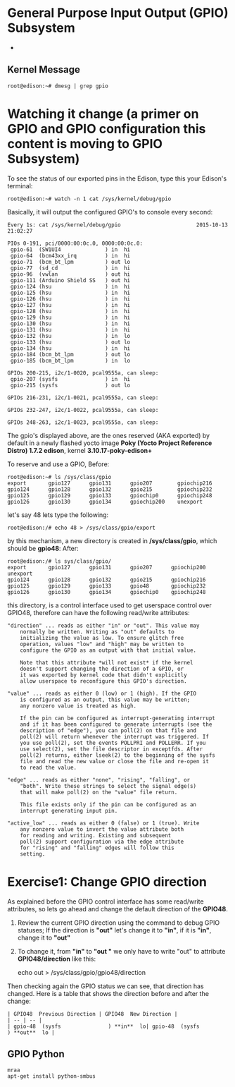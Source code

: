 General Purpose Input Output (GPIO) Subsystem
==


- [](https://lwn.net/Articles/532714/)


## Kernel Message

    root@edison:~# dmesg | grep gpio

# Watching it change (a primer on GPIO and GPIO configuration this content is moving to GPIO Subsystem)

To see the status of our exported pins in the Edison, type this your Edison's terminal:

    root@edison:~# watch -n 1 cat /sys/kernel/debug/gpio

Basically, it will output the configured GPIO's to console every second:


    Every 1s: cat /sys/kernel/debug/gpio                        2015-10-13 21:02:27
    
    PIOs 0-191, pci/0000:00:0c.0, 0000:00:0c.0:
     gpio-61  (SW1UI4              ) in  hi
     gpio-64  (bcm43xx_irq         ) in  hi
     gpio-71  (bcm_bt_lpm          ) out lo
     gpio-77  (sd_cd               ) in  hi
     gpio-96  (vwlan               ) out hi
     gpio-111 (Arduino Shield SS   ) out hi
     gpio-124 (hsu                 ) in  hi
     gpio-125 (hsu                 ) in  hi
     gpio-126 (hsu                 ) in  hi
     gpio-127 (hsu                 ) in  hi
     gpio-128 (hsu                 ) in  hi
     gpio-129 (hsu                 ) in  hi
     gpio-130 (hsu                 ) in  hi
     gpio-131 (hsu                 ) in  hi
     gpio-132 (hsu                 ) in  lo
     gpio-133 (hsu                 ) out lo
     gpio-134 (hsu                 ) in  hi
     gpio-184 (bcm_bt_lpm          ) out lo
     gpio-185 (bcm_bt_lpm          ) in  lo
    
    GPIOs 200-215, i2c/1-0020, pcal9555a, can sleep:
     gpio-207 (sysfs               ) in  hi
     gpio-215 (sysfs               ) out lo
    
    GPIOs 216-231, i2c/1-0021, pcal9555a, can sleep:
    
    GPIOs 232-247, i2c/1-0022, pcal9555a, can sleep:
    
    GPIOs 248-263, i2c/1-0023, pcal9555a, can sleep:


The gpio's displayed above, are the ones reserved (AKA exported) by default in a newly flashed  yocto image **Poky (Yocto Project Reference Distro) 1.7.2 edison**,  kernel  **3.10.17-poky-edison+**

To reserve and use a GPIO, 
Before:

    root@edison:~# ls /sys/class/gpio
    export       gpio127      gpio131      gpio207        gpiochip216
    gpio124      gpio128      gpio132      gpio215        gpiochip232
    gpio125      gpio129      gpio133      gpiochip0      gpiochip248
    gpio126      gpio130      gpio134      gpiochip200    unexport


let's say 48 lets type the following:

    root@edison:/# echo 48 > /sys/class/gpio/export

by this mechanism, a new directory is created in **/sys/class/gpio**, which should be **gpio48**:
After:

    root@edison:/# ls sys/class/gpio/
    export       gpio127      gpio131      gpio207      gpiochip200  unexport
    gpio124      gpio128      gpio132      gpio215      gpiochip216
    gpio125      gpio129      gpio133      gpio48       gpiochip232
    gpio126      gpio130      gpio134      gpiochip0    gpiochip248

this directory, is a control interface used to get userspace control over GPIO48, therefore can have the following read/write attributes:

	"direction" ... reads as either "in" or "out". This value may
		normally be written. Writing as "out" defaults to
		initializing the value as low. To ensure glitch free
		operation, values "low" and "high" may be written to
		configure the GPIO as an output with that initial value.

		Note that this attribute *will not exist* if the kernel
		doesn't support changing the direction of a GPIO, or
		it was exported by kernel code that didn't explicitly
		allow userspace to reconfigure this GPIO's direction.

	"value" ... reads as either 0 (low) or 1 (high). If the GPIO
		is configured as an output, this value may be written;
		any nonzero value is treated as high.

		If the pin can be configured as interrupt-generating interrupt
		and if it has been configured to generate interrupts (see the
		description of "edge"), you can poll(2) on that file and
		poll(2) will return whenever the interrupt was triggered. If
		you use poll(2), set the events POLLPRI and POLLERR. If you
		use select(2), set the file descriptor in exceptfds. After
		poll(2) returns, either lseek(2) to the beginning of the sysfs
		file and read the new value or close the file and re-open it
		to read the value.

	"edge" ... reads as either "none", "rising", "falling", or
		"both". Write these strings to select the signal edge(s)
		that will make poll(2) on the "value" file return.

		This file exists only if the pin can be configured as an
		interrupt generating input pin.

	"active_low" ... reads as either 0 (false) or 1 (true). Write
		any nonzero value to invert the value attribute both
		for reading and writing. Existing and subsequent
		poll(2) support configuration via the edge attribute
		for "rising" and "falling" edges will follow this
		setting.



# Exercise1: Change GPIO direction

As explained before the GPIO control interface has some read/write attributes, so lets go ahead and change the default direction of the **GPIO48**.

1. Review the current GPIO direction using the command  to debug GPIO statuses; If the direction is **"out"** let's change it to **"in"**, if it is **"in"**, change it to **"out"**

2. To change it, from **"in"** to  **"out "** we only have to  write "out" to attribute **GPIO48/direction** like this:


    echo out > /sys/class/gpio/gpio48/direction


Then checking again the GPIO status we can see, that direction has changed. Here is a table that shows the direction before and after the change: 

    | GPIO48  Previous Direction | GPIO48  New Direction |
    | -- | -- |
    | gpio-48  (sysfs               ) **in**  lo| gpio-48  (sysfs               ) **out**  lo |


## GPIO Python

    mraa
    apt-get install python-smbus
